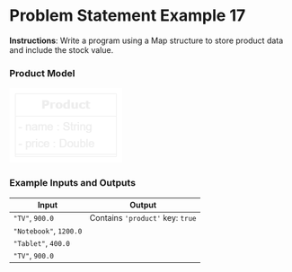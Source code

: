 # Problem Statement Example 17

**Instructions**: Write a program using a Map structure to store product data and include the stock value.

### Product Model

![Product Model](https://github.com/souzafcharles/Complete-Java-Object-Oriented-Programming-and-Projects/blob/main/Section_O15_Generics_Set_and_Map/ProblemStatementExample17/product-model.png)

### Example Inputs and Outputs

| **Input**              | **Output**                       |
|------------------------|----------------------------------|
| `"TV"`, `900.0`        | Contains `'product'` key: `true` |
| `"Notebook"`, `1200.0` |                                  |
| `"Tablet"`, `400.0`    |
| `"TV"`, `900.0`        |                                  |

